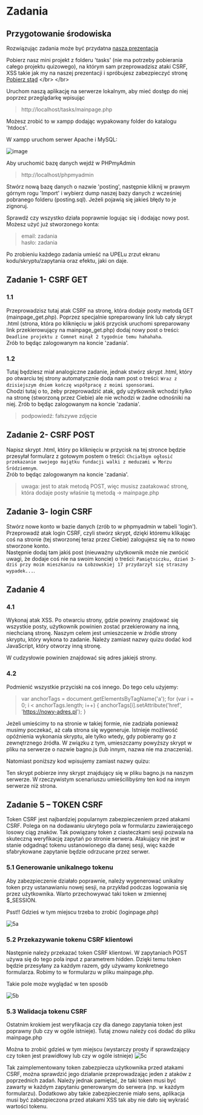 # Zadania

## Przygotowanie środowiska

Rozwiązując zadania może być przydatna [nasza prezentacja](https://docs.google.com/presentation/d/18oEkPeBZgzpucZXSkNZZfrV7JIZKFMknvblV2ELy2NY/edit?usp=sharing)

Pobierz nasz mini projekt z folderu 'tasks' (nie ma potrzeby pobierania całego projektu quizowego), na którym sam przeprowadzisz ataki CSRF, XSS takie jak my na naszej prezentacji i spróbujesz zabezpieczyć stronę </br>
[Pobierz stąd]([https://drive.google.com/file/d/1CENacje-JxjyBzniWqFldpH-EGFcZsLM/view?usp=sharing](https://drive.google.com/file/d/1sThmKwcVDeY6r7IHPI7GmDHnFDahghEO/view?usp=sharing)) </br> </br>

Uruchom naszą aplikację na serwerze lokalnym, aby mieć dostęp do niej poprzez przeglądarkę wpisując
> http://localhost/tasks/mainpage.php

Możesz zrobić to w xampp dodając wypakowany folder do katalogu 'htdocs'. </br>

W xampp uruchom serwer Apache i MySQL:

![image](https://github.com/miwasil/ItaloQuizz/assets/115273240/b8599d69-3eab-4ced-8cce-fee5398629f3)



Aby uruchomić bazę danych wejdź w PHPmyAdmin
> http://localhost/phpmyadmin

Stwórz nową bazę danych o nazwie 'posting', następnie kliknij w prawym górnym rogu 'Import' i wybierz dump naszej bazy danych z wcześniej pobranego folderu (posting.sql). Jeżeli pojawią się jakieś błędy to je zignoruj.

Sprawdź czy wszystko działa poprawnie logując się i dodając nowy post. Możesz użyć już stworzonego konta:

> email: zadania </br>
> hasło: zadania

Po zrobieniu każdego zadania umieść na UPELu zrzut ekranu kodu/skryptu/zapytania oraz efektu, jaki on daje.

## Zadanie 1- CSRF GET
### 1.1

Przeprowadzisz tutaj atak CSRF na stronę, która dodaje posty metodą GET (mainpage_get.php).
Poprzez specjalnie spreparowany link lub cały skrypt .html (strona, która po kliknięciu w jakiś przycisk uruchomi spreparowany link przekierowujący na mainpage_get.php) dodaj nowy post o treści: `Deadline projektu z Comnet minął 2 tygodnie temu hahahaha`. </br>
Zrób to będąc zalogowanym na koncie 'zadania'.

### 1.2

Tutaj będziesz miał analogiczne zadanie, jednak stwórz skrypt .html, który po otwarciu tej strony automatycznie doda nam post o treści: `Wraz z dzisiejszym dniem kończę współpracę z moimi sponsorami`. </br>
Chodzi tutaj o to, żeby przeprowadzić atak, gdy użytkownik wchodzi tylko na stronę (stworzoną przez Ciebie) ale nie wchodzi w żadne odnośniki na niej. Zrób to będąc zalogowanym na koncie 'zadania'. 

> podpowiedź: fałszywe zdjęcie

## Zadanie 2- CSRF POST

Napisz skrypt .html, który po kliknięciu w przycisk na tej stronce będzie przesyłał formularz z gotowym postem o treści: `Chciałbym ogłosić przekazanie swojego majątku fundacji walki z meduzami w Morzu Śródziemnym`. </br>
Zrób to będąc zalogowanym na koncie 'zadania'.

> uwaga: jest to atak metodą POST, więc musisz zaatakować stronę, która dodaje posty właśnie tą metodą -> mainpage.php

## Zadanie 3- login CSRF

Stwórz nowe konto w bazie danych (zrób to w phpmyadmin w tabeli 'login'). </br>
Przeprowadź atak login CSRF, czyli stwórz skrypt, dzięki któremu klikając coś na stronie (tej stworzonej teraz przez Ciebie) zalogujesz się na to nowo stworzone konto. </br> 
Następnie dodaj tam jakiś post (nieuważny użytkownik może nie zwrócić uwagi, że dodaje coś nie na swoim koncie) o treści: `Pamiętniczku, dzień 3- dziś przy moim mieszkaniu na Łobzowskiej 17 przydarzył się straszny wypadek...`.

## Zadanie 4

### 4.1

Wykonaj atak XSS. Po otwarciu strony, gdzie powinny znajdować się wszystkie posty, użytkownik powinien zostać przekierowany na inną, niechcianą stronę. Naszym celem jest umieszczenie w źródle strony skryptu, który wykona to zadanie. 
Należy zamiast nazwy quizu dodać kod JavaScript, który otworzy inną stronę.


> <script>window.location.href = "https://strona-niechciana.pl";</script>

W cudzysłowie powinien znajdować się adres jakiejś strony.

### 4.2

Podmienić wszystkie przyciski na coś innego. Do tego celu użyjemy:

> var anchorTags = document.getElementsByTagName('a');
> for (var i = 0; i < anchorTags.length; i++) {
>    anchorTags[i].setAttribute('href', 'https://nowy-adres.pl');
> }

Jeżeli umieścimy to na stronie w takiej formie, nie zadziała ponieważ musimy poczekać, aż cała strona się wygeneruje. Istnieje możliwość opóźnienia wykonania skryptu, ale tylko wtedy, gdy pobieramy go z zewnętrznego źródła. W związku z tym, umieszczamy powyższy skrypt w pliku na serwerze o nazwie bagno.js (lub innym, nazwa nie ma znaczenia).

Natomiast poniższy kod wpisujemy zamiast nazwy quizu:

> <script src="/bagno.js" defer></script>

Ten skrypt pobierze inny skrypt znajdujący się w pliku bagno.js na naszym serwerze. W rzeczywistym scenariuszu umieścilibyśmy ten kod na innym serwerze niż strona.



## Zadanie 5 – TOKEN CSRF

Token CSRF jest najbardziej popularnym zabezpieczeniem przed atakami CSRF. Polega on na dodawaniu ukrytego pola w formularzu zawierającego losowy ciąg znaków. Tak powiązany token z ciasteczkami sesji pozwala na skuteczną weryfikację zapytań po stronie serwera. Atakujący nie jest w stanie odgadnąć tokenu ustanowionego dla danej sesji, więc każde sfabrykowane zapytanie będzie odrzucane przez serwer.

### 5.1 Generowanie unikalnego tokenu

Aby zabezpieczenie działało poprawnie, należy wygenerować unikalny token przy ustanawianiu nowej sesji, na przykład podczas logowania się przez użytkownika. Warto przechowywać taki token w zmiennej $_SESSION.

Psst!! Gdzieś w tym miejscu trzeba to zrobić (loginpage.php)

![5a](https://github.com/miwasil/ItaloQuizz/assets/115181450/6107a243-fdde-4961-a78b-97b658b5199a)

### 5.2 Przekazywanie tokenu CSRF klientowi

Następnie należy przekazać token CSRF klientowi. W zapytaniach POST używa się do tego pola input z parametrem hidden. Dzięki temu token będzie przesyłany za każdym razem, gdy używamy konkretnego formularza. Robimy to w formularzu w pliku mainpage.php. 

Takie pole może wyglądać w ten sposób

![5b](https://github.com/miwasil/ItaloQuizz/assets/115181450/87a75bb3-3205-4b7d-99e7-de51ccffc034)



### 5.3 Walidacja tokenu CSRF

Ostatnim krokiem jest weryfikacja czy dla danego zapytania token jest poprawny (lub czy w ogóle istnieje). Tutaj znowu należy coś dodać do pliku mainpage.php

Można to zrobić gdzieś w tym miejscu (wystarczy prosty if sprawdzający czy token jest prawidłowy lub czy w ogóle istnieje)
![5c](https://github.com/miwasil/ItaloQuizz/assets/115181450/18337054-f1ab-47a4-9e1a-a724fdd234aa)

Tak zaimplementowany token zabezpiecza użytkownika przed atakami CSRF, można sprawdzić jego działanie przeprowadzając jeden z ataków z poprzednich zadań. Należy jednak pamiętać, że taki token musi być zawarty w każdym zapytaniu generowanym do serwera (np. w każdym formularzu). Dodatkowo aby takie zabezpieczenie miało sens, aplikacja musi być zabezpieczona przed atakami XSS tak aby nie dało się wykraść wartości tokenu.
